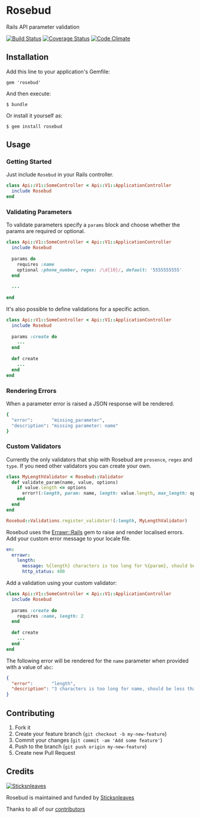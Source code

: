 # Rosebud

Rails API parameter validation

[![Build Status](https://travis-ci.org/anthonator/rosebud.png?branch=master)](https://travis-ci.org/anthonator/rosebud) [![Coverage Status](https://coveralls.io/repos/anthonator/rosebud/badge.png?branch=master)](https://coveralls.io/r/anthonator/rosebud?branch=master) [![Code Climate](https://codeclimate.com/github/anthonator/rosebud.png)](https://codeclimate.com/github/anthonator/rosebud)

## Installation

Add this line to your application's Gemfile:

    gem 'rosebud'

And then execute:

    $ bundle

Or install it yourself as:

    $ gem install rosebud

## Usage

### Getting Started

Just include ```Rosebud``` in your Rails controller.

```ruby
class Api::V1::SomeController < Api::V1::ApplicationController
  include Rosebud
end
```

### Validating Parameters

To validate parameters specify a ```params``` block and choose whether the params are required or optional.

```ruby
class Api::V1::SomeController < Api::V1::ApplicationController
  include Rosebud
  
  params do
    requires :name
    optional :phone_number, regex: /\d{10}/, default: '5555555555'
  end
  
  ...
  
end
```

It's also possible to define validations for a specific action.

```ruby
class Api::V1::SomeController < Api::V1::ApplicationController
  include Rosebud
  
  params :create do
    ...
  end
  
  def create
    ...
  end
end
```

### Rendering Errors

When a parameter error is raised a JSON response will be rendered.

```ruby
{
  "error":       "missing_parameter",
  "description": "missing parameter: name"
}
```

### Custom Validators

Currently the only validators that ship with Rosebud are ```presence```, ```regex``` and ```type```. If you need other validators you can create your own.

```ruby
class MyLengthValidator < Rosebud::Validator
  def validate_param(name, value, options)
    if value.length <= options
      error!(:length, param: name, length: value.length, max_length: options)
    end
  end
end

Rosebud::Validations.register_validator!(:length, MyLengthValidator)
```

Rosebud uses the [Errawr::Rails](http://www.github.com/anthonator/errawr-rails) gem to raise and render localised errors. Add your custom error message to your locale file.

```yaml
en:
  errawr:
    length:
      message: %{length} characters is too long for %{param}, should be less than or equal to %{max_length}
      http_status: 400
```

Add a validation using your custom validator:

```ruby
class Api::V1::SomeController < Api::V1::ApplicationController
  include Rosebud
  
  params :create do
    requires :name, length: 2
  end
  
  def create
    ...
  end
end
```

The following error will be rendered for the ```name``` parameter when provided with a value of ```abc```:

```json
{
  "error":       "length",
  "description": "3 characters is too long for name, should be less than or equal to 2"
}
```

## Contributing

1. Fork it
2. Create your feature branch (`git checkout -b my-new-feature`)
3. Commit your changes (`git commit -am 'Add some feature'`)
4. Push to the branch (`git push origin my-new-feature`)
5. Create new Pull Request

## Credits
[![Sticksnleaves](http://sticksnleaves-wordpress.herokuapp.com/wp-content/themes/sticksnleaves/images/snl-logo-116x116.png)](http://www.sticksnleaves.com)

Rosebud is maintained and funded by [Sticksnleaves](http://www.sticksnleaves.com)

Thanks to all of our [contributors](https://github.com/anthonator/rosebud/graphs/contributors)
